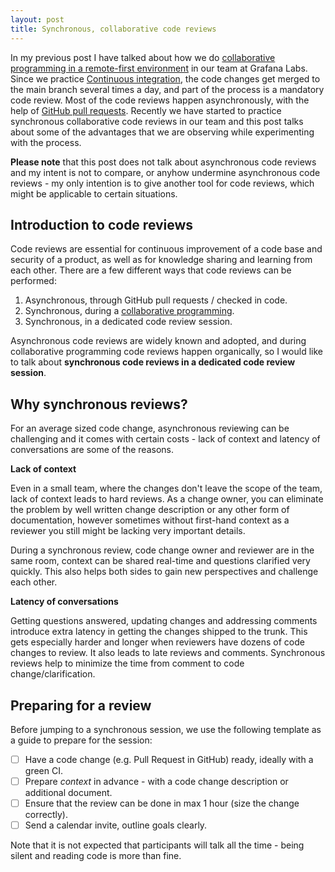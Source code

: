 ```yaml
---
layout: post
title: Synchronous, collaborative code reviews
---
```

 
In my previous post I have talked about how we do [collaborative programming in a remote-first environment](https://vtorosyan.github.io/collaborative-programming/) in our team at Grafana Labs. Since we practice [Continuous integration](https://en.wikipedia.org/wiki/Continuous_integration), the code changes get merged to the main branch several times a day, and part of the process is a mandatory code review. Most of the code reviews happen asynchronously, with the help of [GitHub pull requests](https://github.com/grafana/grafana/pulls). Recently we have started to practice synchronous collaborative code reviews in our team and this post talks about some of the advantages that we are observing while experimenting with the process.

**Please note** that this post does not talk about asynchronous code reviews and my intent is not to compare, or anyhow undermine asynchronous code reviews - my only intention is to give another tool for code reviews, which might be applicable to certain situations.
 
## Introduction to code reviews
 
Code reviews are essential for continuous improvement of a code base and security of a product, as well as for knowledge sharing and learning from each other. There are a few different ways that code reviews can be performed:
 
1. Asynchronous, through GitHub pull requests / checked in code.
1. Synchronous, during a [collaborative programming](https://vtorosyan.github.io/collaborative-programming/).
1. Synchronous, in a dedicated code review session.
 
Asynchronous code reviews are widely known and adopted, and during collaborative programming code reviews happen organically, so I would like to talk about **synchronous code reviews in a dedicated code review session**.
 
## Why synchronous reviews?
 
For an average sized code change, asynchronous reviewing can be challenging and it comes with certain costs - lack of context and latency of conversations are some of the reasons.
 
**Lack of context**
 
Even in a small team, where the changes don't leave the scope of the team, lack of context leads to hard reviews. As a change owner, you can eliminate the problem by well written change description or any other form of documentation, however sometimes without first-hand context as a reviewer you still might be lacking very important details.
 
During a synchronous review, code change owner and reviewer are in the same room, context can be shared real-time and questions clarified very quickly. This also helps both sides to gain new perspectives and challenge each other.
 
**Latency of conversations**
 
Getting questions answered, updating changes and addressing comments introduce extra latency in getting the changes shipped to the trunk. This gets especially harder and longer when reviewers have dozens of code changes to review. It also leads to late reviews and comments. Synchronous reviews help to minimize the time from comment to code change/clarification.
 
## Preparing for a review
 
Before jumping to a synchronous session, we use the following template as a guide to prepare for the session:
 
-[ ] Have a code change (e.g. Pull Request in GitHub) ready, ideally with a green CI.
-[ ] Prepare _context_ in advance - with a code change description or additional document.
-[ ] Ensure that the review can be done in max 1 hour (size the change correctly).
-[ ] Send a calendar invite, outline goals clearly.
 
Note that it is not expected that participants will talk all the time - being silent and reading code is more than fine.